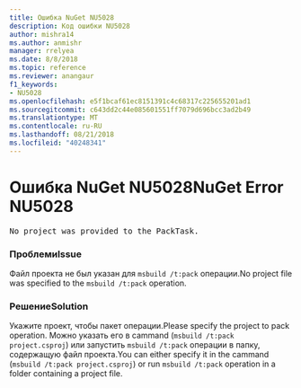 ```yaml
---
title: Ошибка NuGet NU5028
description: Код ошибки NU5028
author: mishra14
ms.author: anmishr
manager: rrelyea
ms.date: 8/8/2018
ms.topic: reference
ms.reviewer: anangaur
f1_keywords:
- NU5028
ms.openlocfilehash: e5f1bcaf61ec8151391c4c68317c225655201ad1
ms.sourcegitcommit: c643dd2c44e085601551ff7079d696bcc3ad2b49
ms.translationtype: MT
ms.contentlocale: ru-RU
ms.lasthandoff: 08/21/2018
ms.locfileid: "40248341"
---
```

# <a name="nuget-error-nu5028"></a><span data-ttu-id="c44c6-103">Ошибка NuGet NU5028</span><span class="sxs-lookup"><span data-stu-id="c44c6-103">NuGet Error NU5028</span></span>
<pre>No project was provided to the PackTask.</pre>

### <a name="issue"></a><span data-ttu-id="c44c6-104">Проблеми</span><span class="sxs-lookup"><span data-stu-id="c44c6-104">Issue</span></span>

<span data-ttu-id="c44c6-105">Файл проекта не был указан для `msbuild /t:pack` операции.</span><span class="sxs-lookup"><span data-stu-id="c44c6-105">No project file was specified to the `msbuild /t:pack` operation.</span></span>


### <a name="solution"></a><span data-ttu-id="c44c6-106">Решение</span><span class="sxs-lookup"><span data-stu-id="c44c6-106">Solution</span></span>

<span data-ttu-id="c44c6-107">Укажите проект, чтобы пакет операции.</span><span class="sxs-lookup"><span data-stu-id="c44c6-107">Please specify the project to pack operation.</span></span>  <span data-ttu-id="c44c6-108">Можно указать его в cammand (`msbuild /t:pack project.csproj`) или запустить `msbuild /t:pack` операции в папку, содержащую файл проекта.</span><span class="sxs-lookup"><span data-stu-id="c44c6-108">You can either specify it in the cammand (`msbuild /t:pack project.csproj`) or run `msbuild /t:pack` operation in a folder containing a project file.</span></span>

